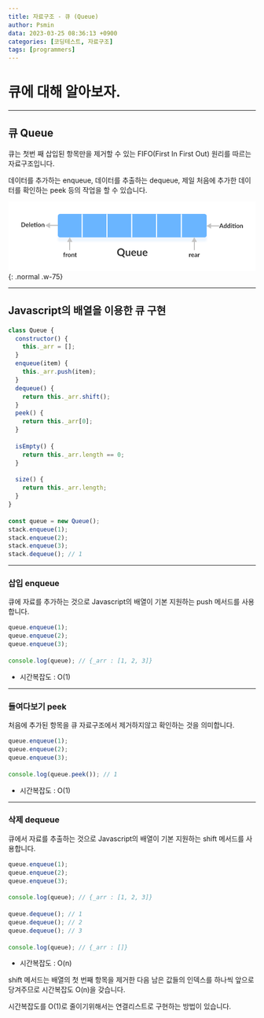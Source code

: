 ```yaml
---
title: 자료구조 - 큐 (Queue)
author: Psmin
data: 2023-03-25 08:36:13 +0900
categories: [코딩테스트, 자료구조]
tags: [programmers]
---
```


# 큐에 대해 알아보자.

---

## 큐 Queue

큐는 첫번 째 삽입된 항목만을 제거할 수 있는 FIFO(First In First Out) 원리를 따르는 자료구조입니다.

데이터를 추가하는 enqueue, 데이터를 추출하는 dequeue, 제일 처음에 추가한 데이터를 확인하는 peek 등의 작업을 할 수 있습니다.

![queue](/assets/img/queue.png){: .normal .w-75}

---

## Javascript의 배열을 이용한 큐 구현

```js
class Queue {
  constructor() {
    this._arr = [];
  }
  enqueue(item) {
    this._arr.push(item);
  }
  dequeue() {
    return this._arr.shift();
  }
  peek() {
    return this._arr[0];
  }

  isEmpty() {
    return this._arr.length == 0;
  }

  size() {
    return this._arr.length;
  }
}

const queue = new Queue();
stack.enqueue(1);
stack.enqueue(2);
stack.enqueue(3);
stack.dequeue(); // 1
```

---

### 삽입 enqueue

큐에 자료를 추가하는 것으로 Javascript의 배열이 기본 지원하는 push 메서드를 사용합니다.

```js
queue.enqueue(1);
queue.enqueue(2);
queue.enqueue(3);

console.log(queue); // {_arr : [1, 2, 3]}
```

- 시간복잡도 : O(1)

---

### 들여다보기 peek

처음에 추가된 항목을 큐 자료구조에서 제거하지않고 확인하는 것을 의미합니다.

```js
queue.enqueue(1);
queue.enqueue(2);
queue.enqueue(3);

console.log(queue.peek()); // 1
```

- 시간복잡도 : O(1)

---

### 삭제 dequeue

큐에서 자료를 추출하는 것으로 Javascript의 배열이 기본 지원하는 shift 메서드를 사용합니다.

```js
queue.enqueue(1);
queue.enqueue(2);
queue.enqueue(3);

console.log(queue); // {_arr : [1, 2, 3]}

queue.dequeue(); // 1
queue.dequeue(); // 2
queue.dequeue(); // 3

console.log(queue); // {_arr : []}
```

- 시간복잡도 : O(n)

shift 메서드는 배열의 첫 번째 항목을 제거한 다음 남은 값들의 인덱스를 하나씩 앞으로 당겨주므로 시간복잡도 O(n)을 갖습니다.

시간복잡도를 O(1)로 줄이기위해서는 연결리스트로 구현하는 방법이 있습니다.
